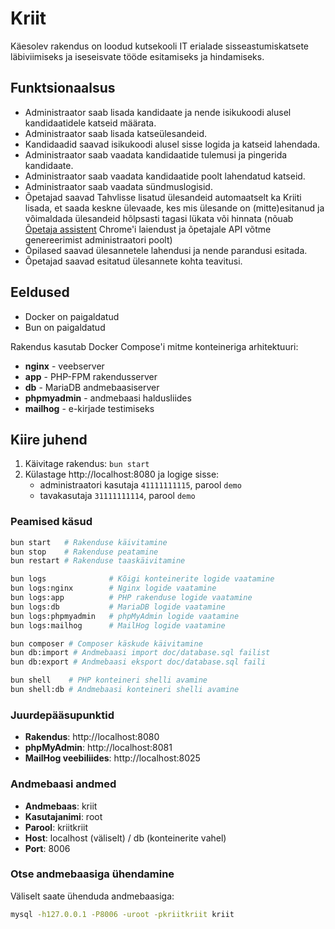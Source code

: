 # Kriit

Käesolev rakendus on loodud kutsekooli IT erialade sisseastumiskatsete läbiviimiseks ja iseseisvate tööde esitamiseks ja hindamiseks.

## Funktsionaalsus

- Administraator saab lisada kandidaate ja nende isikukoodi alusel kandidaatidele katseid määrata.
- Administraator saab lisada katseülesandeid.
- Kandidaadid saavad isikukoodi alusel sisse logida ja katseid lahendada.
- Administraator saab vaadata kandidaatide tulemusi ja pingerida kandidaate.
- Administraator saab vaadata kandidaatide poolt lahendatud katseid.
- Administraator saab vaadata sündmuslogisid.
- Õpetajad saavad Tahvlisse lisatud ülesandeid automaatselt ka Kriiti lisada, et saada keskne ülevaade, kes mis ülesande on (mitte)esitanud ja võimaldada ülesandeid hõlpsasti tagasi lükata või hinnata (nõuab [Õpetaja assistent](http://kriit.eu/opetaja-assistent) Chrome'i laiendust ja õpetajale API võtme genereerimist administraatori poolt)
- Õpilased saavad ülesannetele lahendusi ja nende parandusi esitada.
- Õpetajad saavad esitatud ülesannete kohta teavitusi.

## Eeldused

- Docker on paigaldatud
- Bun on paigaldatud

Rakendus kasutab Docker Compose'i mitme konteineriga arhitektuuri:
- **nginx** - veebserver
- **app** - PHP-FPM rakendusserver
- **db** - MariaDB andmebaasiserver
- **phpmyadmin** - andmebaasi haldusliides
- **mailhog** - e-kirjade testimiseks

## Kiire juhend

1. Käivitage rakendus: `bun start`
2. Külastage http://localhost:8080 ja logige sisse:
   - administraatori kasutaja `41111111115`, parool `demo`
   - tavakasutaja `31111111114`, parool `demo`

### Peamised käsud

```bash
bun start   # Rakenduse käivitamine
bun stop    # Rakenduse peatamine
bun restart # Rakenduse taaskäivitamine

bun logs              # Kõigi konteinerite logide vaatamine
bun logs:nginx        # Nginx logide vaatamine
bun logs:app          # PHP rakenduse logide vaatamine
bun logs:db           # MariaDB logide vaatamine
bun logs:phpmyadmin   # phpMyAdmin logide vaatamine
bun logs:mailhog      # MailHog logide vaatamine

bun composer # Composer käskude käivitamine
bun db:import # Andmebaasi import doc/database.sql failist
bun db:export # Andmebaasi eksport doc/database.sql faili

bun shell    # PHP konteineri shelli avamine
bun shell:db # Andmebaasi konteineri shelli avamine
```

### Juurdepääsupunktid

- **Rakendus**: http://localhost:8080
- **phpMyAdmin**: http://localhost:8081
- **MailHog veebiliides**: http://localhost:8025

### Andmebaasi andmed

- **Andmebaas**: kriit
- **Kasutajanimi**: root
- **Parool**: kriitkriit
- **Host**: localhost (väliselt) / db (konteinerite vahel)
- **Port**: 8006

### Otse andmebaasiga ühendamine

Väliselt saate ühenduda andmebaasiga:
```bash
mysql -h127.0.0.1 -P8006 -uroot -pkriitkriit kriit
```